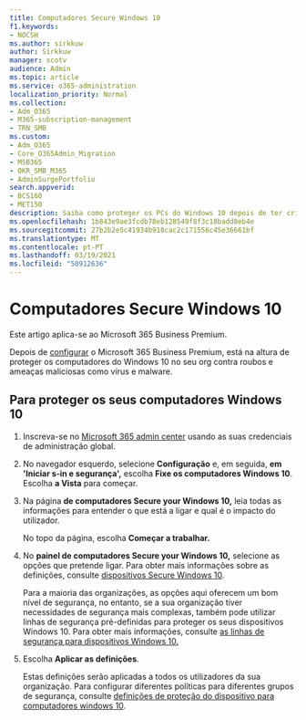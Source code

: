 ```yaml
---
title: Computadores Secure Windows 10
f1.keywords:
- NOCSH
ms.author: sirkkuw
author: Sirkkuw
manager: scotv
audience: Admin
ms.topic: article
ms.service: o365-administration
localization_priority: Normal
ms.collection:
- Adm_O365
- M365-subscription-management
- TRN_SMB
ms.custom:
- Adm_O365
- Core_O365Admin_Migration
- MSB365
- OKR_SMB_M365
- AdminSurgePortfolio
search.appverid:
- BCS160
- MET150
description: Saiba como proteger os PCs do Windows 10 depois de ter criado o Microsoft 365 Business Premium.
ms.openlocfilehash: 1b843e9ae3fcdb78eb128549f8f3c18badd8eb4e
ms.sourcegitcommit: 27b2b2e5c41934b918cac2c171556c45e36661bf
ms.translationtype: MT
ms.contentlocale: pt-PT
ms.lasthandoff: 03/19/2021
ms.locfileid: "50912636"
---
```

# <a name="secure-windows-10-computers"></a>Computadores Secure Windows 10

Este artigo aplica-se ao Microsoft 365 Business Premium.

Depois de [configurar](set-up.md) o Microsoft 365 Business Premium, está na altura de proteger os computadores do Windows 10 no seu org contra roubos e ameaças maliciosas como vírus e malware.

## <a name="to-secure-your-windows-10-computers"></a>Para proteger os seus computadores Windows 10

1. Inscreva-se no [Microsoft 365 admin center](https://admin.microsoft.com) usando as suas credenciais de administração global. 
2. No navegador esquerdo, selecione **Configuração** e, em seguida, **em 'Iniciar s-in e segurança',** escolha **Fixe os computadores Windows 10**. Escolha **a Vista** para começar.
3. Na página **de computadores Secure your Windows 10,** leia todas as informações para entender o que está a ligar e qual é o impacto do utilizador.

    No topo da página, escolha **Começar a trabalhar.**

4. No **painel de computadores Secure your Windows 10,** selecione as opções que pretende ligar. Para obter mais informações sobre as definições, consulte [dispositivos Secure Windows 10](secure-windows-10-devices.md). 
    
    Para a maioria das organizações, as opções aqui oferecem um bom nível de segurança, no entanto, se a sua organização tiver necessidades de segurança mais complexas, também pode utilizar linhas de segurança pré-definidas para proteger os seus dispositivos Windows 10. Para obter mais informações, consulte [as linhas de segurança para dispositivos Windows 10.](/mem/intune/protect/security-baselines)   

1. Escolha **Aplicar as definições**.

    Estas definições serão aplicadas a todos os utilizadores da sua organização. Para configurar diferentes políticas para diferentes grupos de segurança, consulte [definições de proteção do dispositivo para computadores windows 10](protection-settings-for-windows-10-pcs.md).